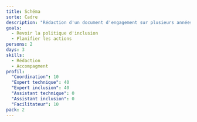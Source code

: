 ```yaml
---
title: Schéma 
sorte: Cadre
description: "Rédaction d'un document d'engagement sur plusieurs années, pour la mise en place d'action visant à amélirer la prise en compte du handicap."
goals:
  - Revoir la politique d'inclusion
  - Planifier les actions
persons: 2
days: 3
skills:
  - Rédaction
  - Accompagment
profil:
  "Coordination": 10
  "Expert technique": 40
  "Expert inclusion": 40
  "Assistant technique": 0
  "Assistant inclusion": 0
  "Facilitateur": 10
pack: 2
---
```

